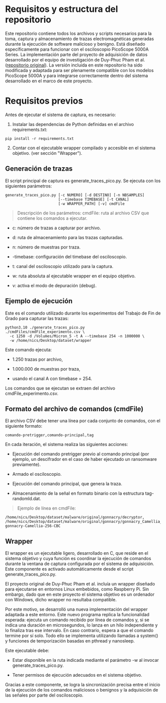 # Requisitos y estructura del repositorio

Este repositorio contiene todos los archivos y scripts necesarios para la toma, captura y almacenamiento de trazas electromagnéticas generadas durante la ejecución de software malicioso y benigno. Está diseñado específicamente para funcionar con el osciloscopio PicoScope 5000A Series. La implementación parte del proyecto de adquisición de datos desarrollado por el equipo de investigación de Duy-Phuc Pham et al. ([repositorio original](https://github.com/ahma-hub/data-acquisition)).
La versión incluida en este repositorio ha sido modificada y adaptada para ser plenamente compatible con los modelos PicoScope 5000A y para integrarse correctamente dentro del sistema desarrollado en el marco de este proyecto.

# Requisitos previos

Antes de ejecutar el sistema de captura, es necesario:

1. Instalar las dependencias de Python definidas en el archivo requirements.txt:
```
pip install -r requirements.txt
```
2. Contar con el ejecutable wrapper compilado y accesible en el sistema objetivo. (ver sección "Wrapper").


## Generación de trazas
El script principal de captura es generate_traces_pico.py. Se ejecuta con los siguientes parámetros:
```
generate_traces_pico.py [-c NUMERO] [-d DESTINO] [-n NBSAMPLES]
                        [--timebase TIMEBASE] [-t CANAL]
                        [-w WRAPPER_PATH] [-v] cmdFile
```

>  Descripción de los parámetros: 
cmdFile: ruta al archivo CSV que contiene los comandos a ejecutar.

* c: número de trazas a capturar por archivo.

* d: ruta de almacenamiento para las trazas capturadas.

* n: número de muestras por traza.

* -timebase: configuración del timebase del osciloscopio.

* t: canal del osciloscopio utilizado para la captura.

* w: ruta absoluta al ejecutable wrapper en el equipo objetivo.

* v: activa el modo de depuración (debug).


## Ejemplo de ejecución

Este es el comando utilizado durante los experimentos del Trabajo de Fin de Grado para capturar las trazas:
```
python3.10 ./generate_traces_pico.py ./cmdFiles/cmdFile_experimento.csv \
  -c 1250 -d /Volumes/Micron_5 -t A --timebase 254 -n 1000000 \
  -w /home/nics/Desktop/dataset/wrapper
```
Este comando ejecuta:

- 1.250 trazas por archivo,

- 1.000.000 de muestras por traza,

- usando el canal A con timebase = 254.

Los comandos que se ejecutan se extraen del archivo cmdFile_experimento.csv.

## Formato del archivo de comandos (cmdFile)

El archivo CSV debe tener una línea por cada conjunto de comandos, con el siguiente formato:
```
comando-pretrigger,comando-principal,tag
```
En cada iteración, el sistema realiza las siguientes acciones:

  - Ejecución del comando pretrigger previo al comando principal (por ejemplo, un descifrador en el caso de haber ejecutado un ransomware previamente).

  - Armado el osciloscopio.

  - Ejecución del comando principal, que genera la traza.

  - Almacenamiento de la señal en formato binario con la estructura tag-randomId.dat.

> Ejemplo de línea en cmdFile:
```
/home/nics/Desktop/dataset/malware/original/gonnacry/decryptor, /home/nics/Desktop/dataset/malware/original/gonnacry/gonnacry_Camellia_256_CBC, gonnacry-Camellia-256-CBC
```

## Wrapper

El wrapper es un ejecutable ligero, desarrollado en C, que reside en el sistema objetivo y cuya función es coordinar la ejecución de comandos durante la ventana de captura configurada por el sistema de adquisición. Este componente es activado automáticamente desde el script generate_traces_pico.py.

El proyecto original de Duy-Phuc Pham et al. incluía un wrapper diseñado para ejecutarse en entornos Linux embebidos, como Raspberry Pi. Sin embargo, dado que en este proyecto el sistema objetivo es un ordenador con Windows, dicho wrapper no resultaba compatible.

Por este motivo, se desarrolló una nueva implementación del wrapper adaptada a este entorno. Este nuevo programa replica la funcionalidad esperada: ejecuta un comando recibido por línea de comandos y, si se indica una duración en microsegundos, lo lanza en un hilo independiente y lo finaliza tras ese intervalo. En caso contrario, espera a que el comando termine por sí solo. Todo ello se implementa utilizando llamadas a system() y funciones de temporización basadas en pthread y nanosleep.

Este ejecutable debe:
- Estar disponible en la ruta indicada mediante el parámetro -w al invocar generate_traces_pico.py.

- Tener permisos de ejecución adecuados en el sistema objetivo.

Gracias a este componente, se logra la sincronización precisa entre el inicio de la ejecución de los comandos maliciosos o benignos y la adquisición de las señales por parte del osciloscopio.
